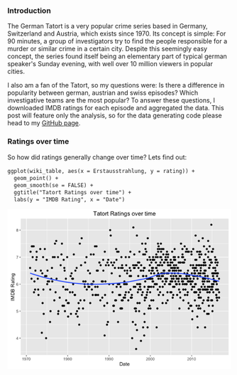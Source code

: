 ### Introduction

The German Tatort is a very popular crime series based in Germany,
Switzerland and Austria, which exists since 1970. Its concept is simple:
For 90 minutes, a group of investigators try to find the people
responsible for a murder or similar crime in a certain city. Despite
this seemingly easy concept, the series found itself being an elementary
part of typical german speaker's Sunday evening, with well over 10
million viewers in popular cities.

I also am a fan of the Tatort, so my questions were: Is there a
difference in popularity between german, austrian and swiss episodes?
Which investigative teams are the most popular? To answer these
questions, I downloaded IMDB ratings for each episode and aggregated the
data. This post will feature only the analysis, so for the data
generating code please head to my [GitHub
page](https://github.com/Stan125/tatoRt).

### Ratings over time

So how did ratings generally change over time? Lets find out:

    ggplot(wiki_table, aes(x = Erstausstrahlung, y = rating)) +
      geom_point() +
      geom_smooth(se = FALSE) +
      ggtitle("Tatort Ratings over time") +
      labs(y = "IMDB Rating", x = "Date")

![](tatoRt_post_files/figure-markdown_strict/unnamed-chunk-2-1.png)
